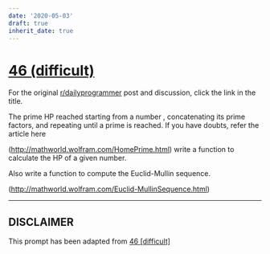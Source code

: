 ```yaml
---
date: '2020-05-03'
draft: true
inherit_date: true
---
```


# [46 (difficult)](https://www.reddit.com/r/dailyprogrammer/comments/szz72/4302012_challenge_46_difficult/)

For the original [r/dailyprogrammer](https://www.reddit.com/r/dailyprogrammer/) post and discussion, click the link in the title.

The prime HP reached starting from a number , concatenating its prime factors, and repeating until a prime is reached. If you have doubts, refer the article here 

(http://mathworld.wolfram.com/HomePrime.html)
write a function to calculate the HP of a given number. 

Also write a function to compute the Euclid-Mullin sequence.

(http://mathworld.wolfram.com/Euclid-MullinSequence.html)

----
## **DISCLAIMER**
This prompt has been adapted from [46 [difficult]](https://www.reddit.com/r/dailyprogrammer/comments/szz72/4302012_challenge_46_difficult/
)
